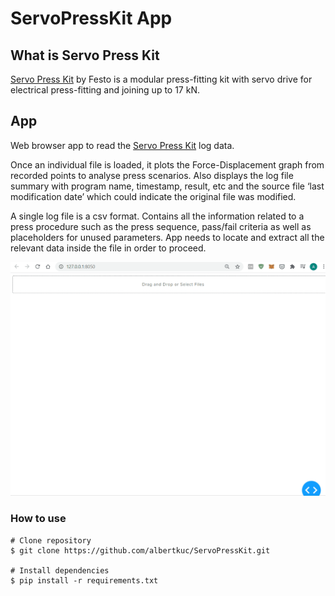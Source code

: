 # ServoPressKit App

## What is Servo Press Kit

[Servo Press Kit](https://www.festo.com/cms/en-gb_gb/59135.htm) by Festo is a modular press-fitting kit with servo drive 
for electrical press-fitting and joining up to 17 kN.

## App

Web browser app to read the [Servo Press Kit](https://www.festo.com/cms/en-gb_gb/59135.htm) log data. 

Once an individual file is loaded, it plots the Force-Displacement graph from recorded points to analyse press 
scenarios.
Also displays the log file summary with program name, timestamp, result, etc and the source file ‘last modification 
date’ which could indicate the original file was modified.

A single log file is a csv format. Contains all the information related to a press procedure such as the 
press sequence, pass/fail criteria as well as placeholders for unused parameters. App needs to locate and extract all 
the relevant data inside the file in order to proceed. 

<kbd>![](img/sample.gif)</kbd>

### How to use

```
# Clone repository
$ git clone https://github.com/albertkuc/ServoPressKit.git

# Install dependencies
$ pip install -r requirements.txt
```